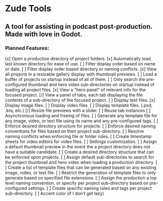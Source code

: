 # Zude Tools

## A tool for assisting in podcast post-production. Made with love in Godot.

### Planned Features:
[x] Open a production directory of project folders.
	[x] Automatically load last known directory for ease of use.
	[ ] Filter display order based on name or date.
	[ ] Filter display order based directory or naming conflicts.
[x] View all projects in a resizable gallery display with thumbnail previews.
	[ ] Load a buffer of projects on startup instead of all of them.
	[ ] Only search the pre-configured thumbnail and hero video sub-directories on startup instead of loading all project files.
[x] View a "hero panel" of relevant info for the focused project.
[/] View a panel of tabs, each tab displaying the file contents of a sub-directory of the focused project.
	[ ] Display text files.
	[x] Display image files.
	[ ] Display video files.
	[ ] Display template files. (.psd, .kra, etc.)
	[/] Resize file previews with a slider.
	[ ] Reuse tab instances
	[ ] Asynchronous loading and freeing of files.
[ ] Generate any template file for any image, video, or text file using its name and any pre-configured tags.
[ ] Enforce desired directory structure for projects.
[ ] Enforce desired naming conventions for files based on their project sub-directory.
[ ] Resolve naming conflicts when enforcing file or folder rules.
[ ] Create timestamp sheets for video editors for video files.
[ ] Settings customization.
	[ ] Assign a default thumbnail preview in the event the a project directory does not have a suitable candidate.
	[ ] Create a desired directory structure that can be enforced upon projects.
		[ ] Assign default sub-directories to search for the project thumbnail and hero video when loading a production directory.
	[ ] Create a list of template files that can be generated based on any existing image, video, or text file.
		[ ] Restrict the generation of template files to only generate based on specified file extensions.
	[ ] Assign the production a top level naming convention, or specify per project sub-directory based on pre-configured settings.
		[ ] Create specific naming rules and tags per project sub-directory.
	[ ] Accent color (if I don't get lazy)
